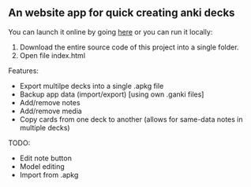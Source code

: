 ## An website app for quick creating anki decks

You can launch it online by going [here](https://skillgg.github.io/apkg-creator/) or you can run it locally:

1. Download the entire source code of this project into a single folder.
2. Open file index.html

Features:

-   Export multilpe decks into a single .apkg file
-   Backup app data (import/export) [using own .ganki files]
-   Add/remove notes
-   Add/remove media
-   Copy cards from one deck to another (allows for same-data notes in multiple decks)

TODO:

-   Edit note button
-   Model editing
-   Import from .apkg
